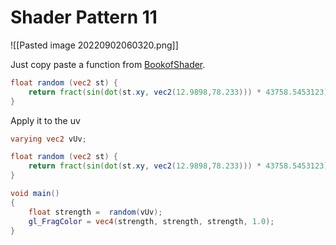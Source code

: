 # Shader Pattern 11
![[Pasted image 20220902060320.png]]

Just copy paste a function from [BookofShader](https://thebookofshaders.com/10/). 
```glsl
float random (vec2 st) {
    return fract(sin(dot(st.xy, vec2(12.9898,78.233))) * 43758.5453123);
}
```

Apply it to the uv
```glsl
varying vec2 vUv;

float random (vec2 st) {
    return fract(sin(dot(st.xy, vec2(12.9898,78.233))) * 43758.5453123);
}

void main()
{
    float strength =  random(vUv);
    gl_FragColor = vec4(strength, strength, strength, 1.0);
}
```

